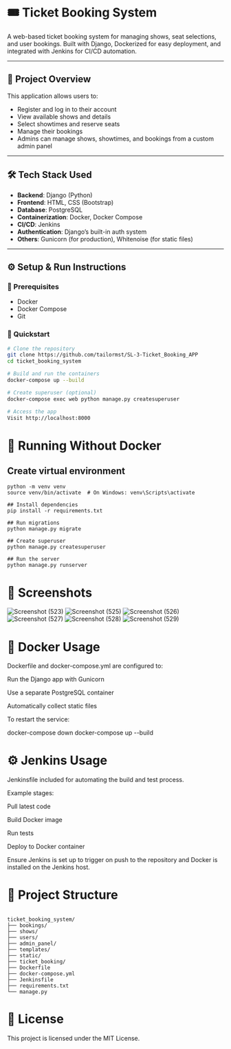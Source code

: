 # 🎟️ Ticket Booking System

A web-based ticket booking system for managing shows, seat selections, and user bookings. Built with Django, Dockerized for easy deployment, and integrated with Jenkins for CI/CD automation.

---

## 📌 Project Overview

This application allows users to:
- Register and log in to their account
- View available shows and details
- Select showtimes and reserve seats
- Manage their bookings
- Admins can manage shows, showtimes, and bookings from a custom admin panel

---

## 🛠️ Tech Stack Used

- **Backend**: Django (Python)
- **Frontend**: HTML, CSS (Bootstrap)
- **Database**: PostgreSQL
- **Containerization**: Docker, Docker Compose
- **CI/CD**: Jenkins
- **Authentication**: Django’s built-in auth system
- **Others**: Gunicorn (for production), Whitenoise (for static files)

---

## ⚙️ Setup & Run Instructions

### 🔧 Prerequisites
- Docker
- Docker Compose
- Git

### 🚀 Quickstart

```bash
# Clone the repository
git clone https://github.com/tailormst/SL-3-Ticket_Booking_APP
cd ticket_booking_system

# Build and run the containers
docker-compose up --build

# Create superuser (optional)
docker-compose exec web python manage.py createsuperuser

# Access the app
Visit http://localhost:8000
```

# 🐳 Running Without Docker
## Create virtual environment
```
python -m venv venv
source venv/bin/activate  # On Windows: venv\Scripts\activate

## Install dependencies
pip install -r requirements.txt

## Run migrations
python manage.py migrate

## Create superuser
python manage.py createsuperuser

## Run the server
python manage.py runserver

```

# 📸 Screenshots

![Screenshot (523)](https://github.com/user-attachments/assets/57d868e6-f6e4-42ac-bf99-4a2c22019d0a)
![Screenshot (525)](https://github.com/user-attachments/assets/54e63686-2c1c-4494-816f-350003816b61)
![Screenshot (526)](https://github.com/user-attachments/assets/b1ba5c74-6c31-455e-862c-58bc802a4ebb)
![Screenshot (527)](https://github.com/user-attachments/assets/04fb2d24-4ead-4f4f-888b-9e8c6b6a7051)
![Screenshot (528)](https://github.com/user-attachments/assets/a837bcbb-bc85-4c9b-b612-736a060cd4e9)
![Screenshot (529)](https://github.com/user-attachments/assets/f8e79a0d-349c-4774-a29a-96f11bae610e)

# 🐳 Docker Usage
Dockerfile and docker-compose.yml are configured to:

Run the Django app with Gunicorn

Use a separate PostgreSQL container

Automatically collect static files

To restart the service:

docker-compose down
docker-compose up --build

# ⚙️ Jenkins Usage
Jenkinsfile included for automating the build and test process.

Example stages:

Pull latest code

Build Docker image

Run tests

Deploy to Docker container

Ensure Jenkins is set up to trigger on push to the repository and Docker is installed on the Jenkins host.

# 📂 Project Structure
```

ticket_booking_system/
├── bookings/              
├── shows/                 
├── users/                 
├── admin_panel/           
├── templates/             
├── static/                
├── ticket_booking/        
├── Dockerfile             
├── docker-compose.yml     
├── Jenkinsfile            
├── requirements.txt       
└── manage.py

```

# 📄 License
This project is licensed under the MIT License.

